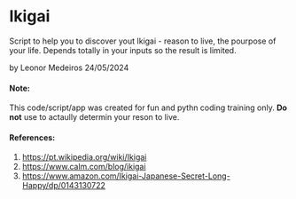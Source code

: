 # Ikigai
Script to help you to discover yout Ikigai - reason to live, the pourpose of your life.
Depends totally in your inputs so the result is limited.

by Leonor Medeiros
24/05/2024

#### Note:
This code/script/app was created for fun and pythn coding training only. 
**Do not** use to actaully determin your reson to live.

#### References:
1. https://pt.wikipedia.org/wiki/Ikigai
2. https://www.calm.com/blog/ikigai
3. https://www.amazon.com/Ikigai-Japanese-Secret-Long-Happy/dp/0143130722